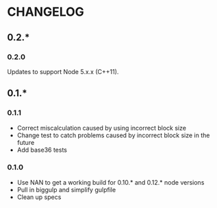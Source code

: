 # CHANGELOG

## 0.2.*

### 0.2.0
Updates to support Node 5.x.x (C++11).

## 0.1.*

### 0.1.1

 * Correct miscalculation caused by using incorrect block size
 * Change test to catch problems caused by incorrect block size in the future
 * Add base36 tests

### 0.1.0

 * Use NAN to get a working build for 0.10.* and 0.12.* node versions
 * Pull in biggulp and simplify gulpfile
 * Clean up specs
